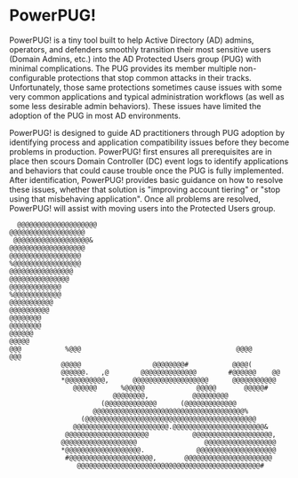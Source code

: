 # PowerPUG!
PowerPUG! is a tiny tool built to help Active Directory (AD) admins, operators, and defenders smoothly transition their most sensitive users (Domain Admins, etc.) into the AD Protected Users group (PUG) with minimal complications. The PUG provides its member multiple non-configurable protections that stop common attacks in their tracks. Unfortunately, those same protections sometimes cause issues with some very common applications and typical administration workflows (as well as some less desirable admin behaviors). These issues have limited the adoption of the PUG in most AD environments.

PowerPUG! is designed to guide AD practitioners through PUG adoption by identifying process and application compatibility issues before they become problems in production. PowerPUG! first ensures all prerequisites are in place then scours Domain Controller (DC) event logs to identify applications and behaviors that could cause trouble once the PUG is fully implemented. After identification, PowerPUG! provides basic guidance on how to resolve these issues, whether that solution is "improving account tiering" or "stop using that misbehaving application". Once all problems are resolved, PowerPUG! will assist with moving users into the Protected Users group.

```
  @@@@@@@@@@@@@@@@@@@@                                     @@@@@@@@@@@@@@@@@@@  
 @@@@@@@@@@@@@@@@@@@&                                       @@@@@@@@@@@@@@@@@@@
@@@@@@@@@@@@@@@@@@                                            %@@@@@@@@@@@@@@@@@
@@@@@@@@@@@@@@@@                                                 @@@@@@@@@@@@@@@
@@@@@@@@@@@@@                                                      %@@@@@@@@@@@@
@@@@@@@@@@@                                                           @@@@@@@@@@
@@@@@@@@                                                                @@@@@@@@
@@@@@@                                                                     @@@@@
@@@           %@@@                                       @@@@                @@@
             @@@@@                  @@@@@@@@#           @@@@(                   
             @@@@@@.   ,@        @@@@@@@@@@@@@@        #@@@@@@    @@            
             *@@@@@@@@@@,      @@@@@@@@@@@@@@@@@@@      @@@@@@@@@@@             
                @@@@@@      %@@@@@             @@@@@       @@@@@#               
                          @@@@@@@@,           @@@@@@@@@                         
                       (@@@@@@@@@@@@@      (@@@@@@@@@@@@@                       
                     @@@@@@@@@@@@@@@@@@@@@@@@@@@@@@@@@@@@@@%                    
                  (@@@@@@@@@@@@@@@@@@@@@@@@@@@@@@@@@@@@@@@@@@@                  
                @@@@@@@@@@@@@@@@@@@@@@@@.@@@@@@@@@@@@@@@@@@@@@@@&               
              @@@@@@@@@@@@@@@@@@@@@           @@@@@@@@@@@@@@@@@@@@,             
             @@@@@@@@@@@@@@@@@@@                 @@@@@@@@@@@@@@@@@@             
             *@@@@@@@@@@@@@@@@@@@.             @@@@@@@@@@@@@@@@@@@@             
              #@@@@@@@@@@@@@@@@@@@@@,       @@@@@@@@@@@@@@@@@@@@@@              
                 @@@@@@@@@@@@@@@@@@@@@@@@@@@@@@@@@@@@@@@@@@@@@@#
```
